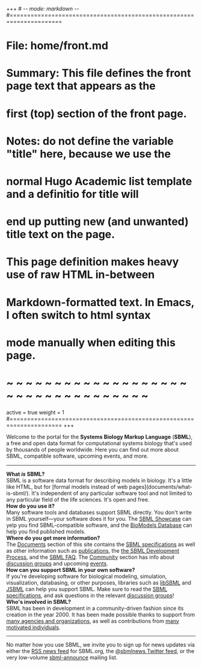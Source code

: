 +++ # -*- mode: markdown -*-
#=====================================================================
# File:    home/front.md
# Summary: This file defines the front page text that appears as the
#          first (top) section of the front page.
#
# Notes: do not define the variable "title" here, because we use the 
# normal Hugo Academic list template and a definitio for title will
# end up putting new (and unwanted) title text on the page.
#
# This page definition makes heavy use of raw HTML in-between
# Markdown-formatted text.  In Emacs, I often switch to html syntax
# mode manually when editing this page.
# ~ ~ ~ ~ ~ ~ ~ ~ ~ ~ ~ ~ ~ ~ ~ ~ ~ ~ ~ ~ ~ ~ ~ ~ ~ ~ ~ ~ ~ ~ ~ ~ ~ ~
active = true
weight = 1
#=====================================================================
+++

Welcome to the portal for the **Systems Biology Markup Language** (**SBML**), a free and open data format for computational systems biology that's used by thousands of people worldwide.  Here you can find out more about SBML, compatible software, upcoming events, and more.

<hr style="margin-top: 1rem">
<div class="row row-big-gutter align-items-center">
  <div class="col-3 text-center">
    <i class="fa-question-circle fas fa-4x"></i>
  </div>
  <div class="col">
    <strong>What <em>is</em> SBML?</strong><br>
    SBML is a software data format for describing models in biology.  It's a little like HTML, but for [formal models instead of web pages](documents/what-is-sbml/).  It's independent of any particular software tool and not limited to any particular field of the life sciences.  It's open and free.
  </div>
</div>
<div class="row row-big-gutter align-items-center">
  <div class="col">
    <strong>How do you use it?</strong><br>
    Many software tools and databases support SBML directly.  You don't write in SBML yourself&mdash;your software does it for you.  The <a href="facilities/showcase">SBML Showcase</a> can yelp you find SBML-compatible software, and the <a href="https://biomodels.net">BioModels Database</a> can help you find published models.
  </div>
  <div class="col-3 text-center">
    <i class="fa-laptop-code fas fa-4x"></i>
  </div>
</div>
<div class="row row-big-gutter align-items-center">
  <div class="col-3 text-center">
    <i class="fa-book fas fa-4x"></i>
  </div>
  <div class="col">
    <strong>Where do you get more information?</strong><br>
    The <a href="documents">Documents</a> section of this site contains the <a href="documents/specifications">SBML specifications</a> as well as other information such as <a href="documents/publications">publications</a>, the <a href="documents/process">the SBML Development Process</a>, and the <a href="documents/faq">SBML FAQ</a>.  The <a href="community">Community</a> section has info about <a href="community/forums">discussion groups</a> and upcoming <a href="community/events">events</a>.
  </div>
</div>
<div class="row row-big-gutter align-items-center">
  <div class="col">
    <strong>How can you support SBML in your own software?</strong><br>
    If you're developing software for biological modeling, simulation, visualization, databasing, or other purposes, libraries such as <a href="software/libsbml">libSBML</a> and <a href="software/jsbml">JSBML</a> can help you support SBML. Make sure to read the <a href="documents/specifications">SBML specifications</a>, and ask questions in the relevant <a href="community/forums">discussion groups</a>!
  </div>
  <div class="col-3 text-center">
    <i class="fa-code-branch fas fa-4x"></i>
  </div>
</div>
<div class="row row-big-gutter align-items-center">
  <div class="col-3 text-center">
    <i class="fa-users fas fa-4x"></i>
  </div>
  <div class="col">
    <strong>Who's involved in SBML?</strong><br>
    SBML has been in development in a community-driven fashion since its creation in the year 2000. It has been made possible thanks to support from <a href="about/funding">many agencies and organizations</a>, as well as contributions from <a href="about">many motivated individuals</a>. 
  </div>
</div>
<hr>

No matter how you use SBML, we invite you to sign up for news updates via either the [RSS news feed](/news/index.xml) for SBML.org, the [@sbmlnews Twitter feed](https://twitter.com/sbmlnews), or the very low-volume [sbml-announce](https://groups.google.com/forum/#!forum/sbml-announce) mailing list.
